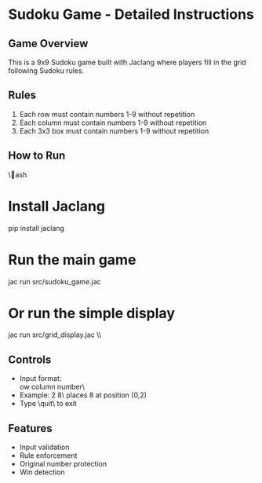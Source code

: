 ﻿# Sudoku Game - Detailed Instructions

## Game Overview
This is a 9x9 Sudoku game built with Jaclang where players fill in the grid following Sudoku rules.

## Rules
1. Each row must contain numbers 1-9 without repetition
2. Each column must contain numbers 1-9 without repetition
3. Each 3x3 box must contain numbers 1-9 without repetition

## How to Run
\\\ash
# Install Jaclang
pip install jaclang

# Run the main game
jac run src/sudoku_game.jac

# Or run the simple display
jac run src/grid_display.jac
\\\

## Controls
- Input format: \ow column number\
- Example: \  2 8\ places 8 at position (0,2)
- Type \quit\ to exit

## Features
- Input validation
- Rule enforcement
- Original number protection
- Win detection
